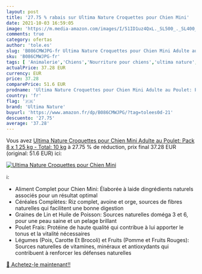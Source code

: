 ```yaml
---
layout: post
title: '27.75 % rabais sur Ultima Nature Croquettes pour Chien Mini'
date: 2021-10-03 16:59:05
image: 'https://m.media-amazon.com/images/I/51ID1uz4QxL._SL500_._SL400_.jpg'
comments: true
category: ofertas
author: 'tole.es'
slug: 'B086CMWJPG-fr Ultima Nature Croquettes pour Chien Mini Adulte au Poulet:...'
sku: 'B086CMWJPG-fr'
tags: [ 'Animalerie','Chiens','Nourriture pour chiens','ultima nature', ]
actualPrice: 37.28 EUR
currency: EUR
price: 37.28
comparePrice: 51.6 EUR
prodname: 'Ultima Nature Croquettes pour Chien Mini Adulte au Poulet: Pack 8 x 1 25 kg - Total: 10 kg'
country: 'fr'
flag: '🇫🇷'
brand: 'Ultima Nature'
buyurl: 'https://www.amazon.fr/dp/B086CMWJPG/?tag=tolees0d-21'
descuento: '27.75'
average: '37.28'
---
```


Vous avez [Ultima Nature Croquettes pour Chien Mini Adulte au Poulet: Pack 8 x 1 25 kg - Total: 10 kg](https://www.amazon.fr/dp/B086CMWJPG/?tag=tolees0d-21)  à  27.75 % de réduction, prix final  37.28 EUR (original: 51.6 EUR) ici:

[![Ultima Nature Croquettes pour Chien Mini](https://m.media-amazon.com/images/I/51ID1uz4QxL._SL500_._SL400_.jpg)](https://www.amazon.fr/dp/B086CMWJPG/?tag=tolees0d-21)

ℹ️:

- Aliment Complet pour Chien Mini: Élaborée à laide dingrédients naturels associés pour un résultat optimal
- Céréales Complètes: Riz complet, avoine et orge, sources de fibres naturelles qui facilitent une bonne digestion
- Graines de Lin et Huile de Poisson: Sources naturelles doméga 3 et 6, pour une peau saine et un pelage brillant
- Poulet Frais: Protéine de haute qualité qui contribue à lui apporter le tonus et la vitalité nécessaires
- Légumes (Pois, Carotte Et Brocoli) et Fruits (Pomme et Fruits Rouges): Sources naturelles de vitamines, minéraux et antioxydants qui contribuent à renforcer les défenses naturelles

[🛒 Achetez-le maintenant!!](https://www.amazon.fr/dp/B086CMWJPG/?tag=tolees0d-21)
